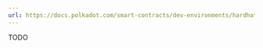 ```yaml
---
url: https://docs.polkadot.com/smart-contracts/dev-environments/hardhat/install-and-config/
---
```


TODO
